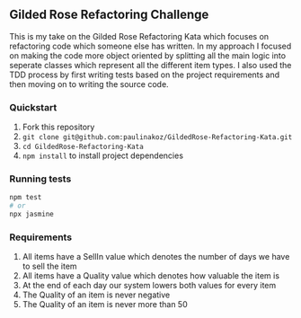 ## Gilded Rose Refactoring Challenge
This is my take on the Gilded Rose Refactoring Kata which focuses on refactoring code which someone else has written. In my approach I focused on making the code more object oriented by splitting all the main logic into seperate classes which represent all the different item types. I also used the TDD process by first writing tests based on the project requirements and then moving on to writing the source code. 

### Quickstart 
1. Fork this repository
2. `git clone git@github.com:paulinakoz/GildedRose-Refactoring-Kata.git`
3. `cd GildedRose-Refactoring-Kata`
4. `npm install` to install project dependencies

### Running tests
```sh
npm test 
# or
npx jasmine
```

### Requirements
1.  All items have a SellIn value which denotes the number of days we have to sell the item
2. All items have a Quality value which denotes how valuable the item is
3. At the end of each day our system lowers both values for every item
4. The Quality of an item is never negative
5. The Quality of an item is never more than 50
